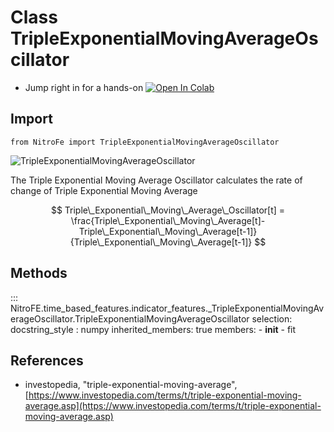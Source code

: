 

# Class TripleExponentialMovingAverageOscillator

* Jump right in for a hands-on [![Open In Colab](https://camo.githubusercontent.com/52feade06f2fecbf006889a904d221e6a730c194/68747470733a2f2f636f6c61622e72657365617263682e676f6f676c652e636f6d2f6173736574732f636f6c61622d62616467652e737667)](https://colab.research.google.com/drive/1bG9qIgToV5QvNJMOzi001Snm62TdFXyj?usp=sharing)

## Import
`
from NitroFe import TripleExponentialMovingAverageOscillator
`

![TripleExponentialMovingAverageOscillator](https://media.giphy.com/media/wOC7i7lyqRwZkhnawu/giphy.gif)


The Triple Exponential Moving Average Oscillator calculates the rate of change of Triple Exponential Moving Average

$$
Triple\_Exponential\_Moving\_Average\_Oscillator[t] = \frac{Triple\_Exponential\_Moving\_Average[t]-Triple\_Exponential\_Moving\_Average[t-1]}{Triple\_Exponential\_Moving\_Average[t-1]}
$$


## Methods

::: NitroFE.time_based_features.indicator_features._TripleExponentialMovingAverageOscillator.TripleExponentialMovingAverageOscillator
    selection:
        docstring_style : numpy
        inherited_members: true
        members:
        - __init__
        - fit

References
----------
* investopedia, "triple-exponential-moving-average",
    [https://www.investopedia.com/terms/t/triple-exponential-moving-average.asp](https://www.investopedia.com/terms/t/triple-exponential-moving-average.asp)